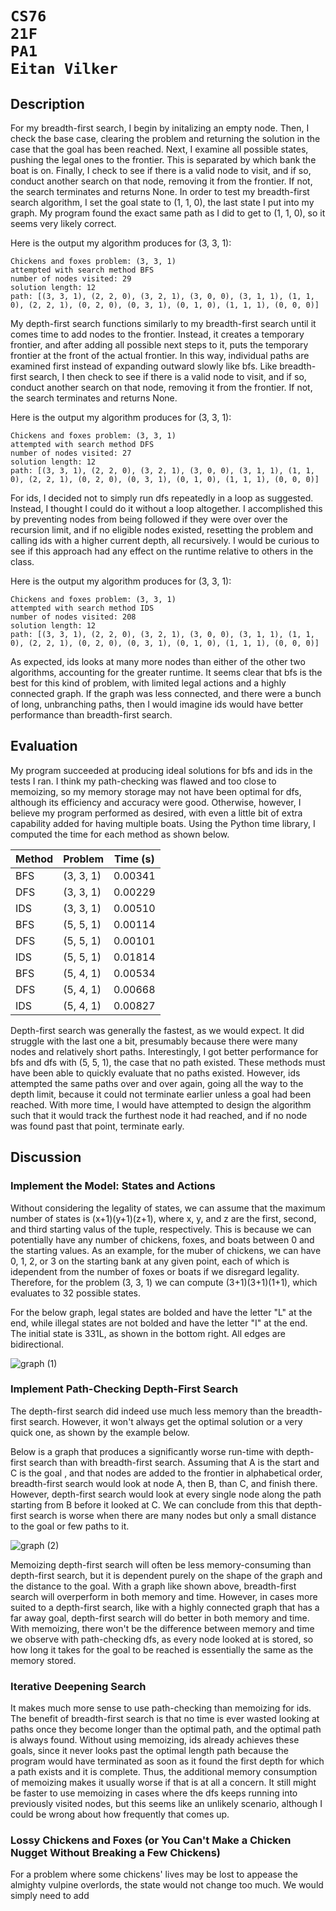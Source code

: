 <h1>
    
    CS76
    21F
    PA1
    Eitan Vilker
    
</h1>

## Description

For my breadth-first search, I begin by initalizing an empty node. Then, I check the base case, clearing the problem and returning the solution in the case that the goal has been reached. Next, I examine all possible states, pushing the legal ones to the frontier. This is separated by which bank the boat is on. Finally, I check to see if there is a valid node to visit, and if so, conduct another search on that node, removing it from the frontier. If not, the search terminates and returns None. In order to test my breadth-first search algorithm, I set the goal state to (1, 1, 0), the last state I put into my graph. My program found the exact same path as I did to get to (1, 1, 0), so it seems very likely correct.

Here is the output my algorithm produces for (3, 3, 1):

    Chickens and foxes problem: (3, 3, 1)
    attempted with search method BFS
    number of nodes visited: 29
    solution length: 12
    path: [(3, 3, 1), (2, 2, 0), (3, 2, 1), (3, 0, 0), (3, 1, 1), (1, 1, 0), (2, 2, 1), (0, 2, 0), (0, 3, 1), (0, 1, 0), (1, 1, 1), (0, 0, 0)]

My depth-first search functions similarly to my breadth-first search until it comes time to add nodes to the frontier. Instead, it creates a temporary frontier, and after adding all possible next steps to it, puts the temporary frontier at the front of the actual frontier. In this way, individual paths are examined first instead of expanding outward slowly like bfs. Like breadth-first search, I then check to see if there is a valid node to visit, and if so, conduct another search on that node, removing it from the frontier. If not, the search terminates and returns None. 

Here is the output my algorithm produces for (3, 3, 1):

    Chickens and foxes problem: (3, 3, 1)
    attempted with search method DFS
    number of nodes visited: 27
    solution length: 12
    path: [(3, 3, 1), (2, 2, 0), (3, 2, 1), (3, 0, 0), (3, 1, 1), (1, 1, 0), (2, 2, 1), (0, 2, 0), (0, 3, 1), (0, 1, 0), (1, 1, 1), (0, 0, 0)]

For ids, I decided not to simply run dfs repeatedly in a loop as suggested. Instead, I thought I could do it without a loop altogether. I accomplished this by preventing nodes from being followed if they were over over the recursion limit, and if no eligible nodes existed, resetting the problem and calling ids with a higher current depth, all recursively. I would be curious to see if this approach had any effect on the runtime relative to others in the class.

Here is the output my algorithm produces for (3, 3, 1):

    Chickens and foxes problem: (3, 3, 1)
    attempted with search method IDS
    number of nodes visited: 208
    solution length: 12
    path: [(3, 3, 1), (2, 2, 0), (3, 2, 1), (3, 0, 0), (3, 1, 1), (1, 1, 0), (2, 2, 1), (0, 2, 0), (0, 3, 1), (0, 1, 0), (1, 1, 1), (0, 0, 0)]

As expected, ids looks at many more nodes than either of the other two algorithms, accounting for the greater runtime. It seems clear that bfs is the best for this kind of problem, with limited legal actions and a highly connected graph. If the graph was less connected, and there were a bunch of long, unbranching paths, then I would imagine ids would have better performance than breadth-first search.

## Evaluation
My program succeeded at producing ideal solutions for bfs and ids in the tests I ran. I think my path-checking was flawed and too close to memoizing, so my memory storage may not have been optimal for dfs, although its efficiency and accuracy were good. Otherwise, however, I believe my program performed as desired, with even a little bit of extra capability added for having multiple boats. Using the Python time library, I computed the time for each method as shown below.

| Method      | Problem     | Time (s)   |
| ----------- | ----------- | -----------
| BFS         | (3, 3, 1)   | 0.00341    |
| DFS         | (3, 3, 1)   | 0.00229    |
| IDS         | (3, 3, 1)   | 0.00510    |
| BFS         | (5, 5, 1)   | 0.00114    |
| DFS         | (5, 5, 1)   | 0.00101    |
| IDS         | (5, 5, 1)   | 0.01814    |
| BFS         | (5, 4, 1)   | 0.00534    |
| DFS         | (5, 4, 1)   | 0.00668    |
| IDS         | (5, 4, 1)   | 0.00827    |

Depth-first search was generally the fastest, as we would expect. It did struggle with the last one a bit, presumably because there were many nodes and relatively short paths. Interestingly, I got better performance for bfs and dfs with (5, 5, 1), the case that no path existed. These methods must have been able to quickly evaluate that no paths existed. However, ids attempted the same paths over and over again, going all the way to the depth limit, because it could not terminate earlier unless a goal had been reached. With more time, I would have attempted to design the algorithm such that it would track the furthest node it had reached, and if no node was found past that point, terminate early.

## Discussion

### Implement the Model: States and Actions
Without considering the legality of states, we can assume that the maximum number of states is (x+1)(y+1)(z+1), where x, y, and z are the first, second, and third starting valus of the tuple, respectively. This is because we can potentially have any number of chickens, foxes, and boats between 0 and the starting values. As an example, for the muber of chickens, we can have 0, 1, 2, or 3 on the starting bank at any given point, each of which is idependent from the number of foxes or boats if we disregard legality. Therefore, for the problem (3, 3, 1) we can compute (3+1)(3+1)(1+1), which evaluates to 32 possible states.

For the below graph, legal states are bolded and have the letter "L" at the end, while illegal states are not bolded and have the letter "I" at the end. The initial state is 331L, as shown in the bottom right. All edges are bidirectional.

![graph (1)](https://user-images.githubusercontent.com/38114628/134617244-f67bf32e-0b35-432e-95c8-4f19d20d2a45.png)

### Implement Path-Checking Depth-First Search

The depth-first search did indeed use much less memory than the breadth-first search. However, it won't always get the optimal solution or a very quick one, as shown by the example below.

Below is a graph that produces a significantly worse run-time with depth-first search than with breadth-first search. Assuming that A is the start and C is the goal , and that nodes are added to the frontier in alphabetical order, breadth-first search would look at node A, then B, than C, and finish there. However, depth-first search would look at every single node along the path starting from B before it looked at C. We can conclude from this that depth-first search is worse when there are many nodes but only a small distance to the goal or few paths to it. 

![graph (2)](https://user-images.githubusercontent.com/38114628/134617842-90f812e3-a6f7-4819-b6f1-e6c930dde892.png)

Memoizing depth-first search will often be less memory-consuming than depth-first search, but it is dependent purely on the shape of the graph and the distance to the goal. With a graph like shown above, breadth-first search will overperform in both memory and time. However, in cases more suited to a depth-first search, like with a highly connected graph that has a far away goal, depth-first search will do better in both memory and time. With memoizing, there won't be the difference between memory and time we observe with path-checking dfs, as every node looked at is stored, so how long it takes for the goal to be reached is essentially the same as the memory stored.

### Iterative Deepening Search

It makes much more sense to use path-checking than memoizing for ids. The benefit of breadth-first search is that no time is ever wasted looking at paths once they become longer than the optimal path, and the optimal path is always found. Without using memoizing, ids already achieves these goals, since it never looks past the optimal length path because the program would have terminated as soon as it found the first depth for which a path exists and it is complete. Thus, the additional memory consumption of memoizing makes it usually worse if that is at all a concern. It still might be faster to use memoizing in cases where the dfs keeps running into previously visited nodes, but this seems like an unlikely scenario, although I could be wrong about how frequently that comes up.

### Lossy Chickens and Foxes (or You Can't Make a Chicken Nugget Without Breaking a Few Chickens)
For a problem where some chickens' lives may be lost to appease the almighty vulpine overlords, the state would not change too much. We would simply need to add 
